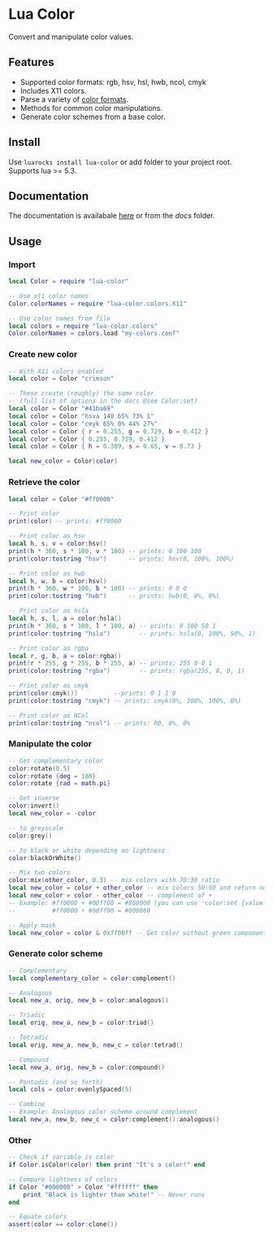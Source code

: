 # Lua Color

Convert and manipulate color values.

## Features

- Supported color formats: rgb, hsv, hsl, hwb, ncol, cmyk
- Includes X11 colors.
- Parse a variety of [color formats](https://firanel.github.io/lua-color/classes/Color.html#Color:set).
- Methods for common color manipulations.
- Generate color schemes from a base color.

## Install

Use `luarocks install lua-color` or add folder to your project root.  
Supports lua >= 5.3.

## Documentation

The documentation is availabale [here](https://firanel.github.io/lua-color/index.html)
or from the *docs* folder.

## Usage

### Import
```lua
local Color = require "lua-color"

-- Use x11 color names
Color.colorNames = require "lua-color.colors.X11"

-- Use color names from file
local colors = require "lua-color.colors"
Color.colorNames = colors.load "my-colors.conf"
```

### Create new color
```lua
-- With X11 colors enabled
local color = Color "crimson"

-- These create (roughly) the same color
-- (full list of options in the docs @see Color:set)
local color = Color "#41ba69"
local color = Color "hsva 140 65% 73% 1"
local color = Color "cmyk 65% 0% 44% 27%"
local color = Color { r = 0.255, g = 0.729, b = 0.412 }
local color = Color { 0.255, 0.729, 0.412 }
local color = Color { h = 0.389, s = 0.65, v = 0.73 }

local new_color = Color(color)
```

### Retrieve the color
```lua
local color = Color "#ff0000"

-- Print color
print(color) -- prints: #ff0000

-- Print color as hsv
local h, s, v = color:hsv()
print(h * 360, s * 100, v * 100) -- prints: 0 100 100
print(color:tostring "hsv")      -- prints: hsv(0, 100%, 100%)

-- Print color as hwb
local h, w, b = color:hsv()
print(h * 360, w * 100, b * 100) -- prints: 0 0 0
print(color:tostring "hwb")      -- prints: hwb(0, 0%, 0%)

-- Print color as hsla
local h, s, l, a = color:hsla()
print(h * 360, s * 100, l * 100, a) -- prints: 0 100 50 1
print(color:tostring "hsla")        -- prints: hsla(0, 100%, 50%, 1)

-- Print color as rgba
local r, g, b, a = color:rgba()
print(r * 255, g * 255, b * 255, a) -- prints: 255 0 0 1
print(color:tostring "rgba")        -- prints: rgba(255, 0, 0, 1)

-- Print color as cmyk
print(color:cmyk())          --prints: 0 1 1 0
print(color:tostring "cmyk") -- prints: cmyk(0%, 100%, 100%, 0%)

-- Print color as NCol
print(color:tostring "ncol") -- prints: R0, 0%, 0%
```

### Manipulate the color
```lua
-- Get complementary color
color:rotate(0.5)
color:rotate {deg = 180}
color:rotate {rad = math.pi}

-- Get inverse
color:invert()
local new_color = -color

-- to greyscale
color:grey()

-- to black or white depending on lightness
color:blackOrWhite()

-- Mix two colors
color:mix(other_color, 0.3) -- mix colors with 70:30 ratio
local new_color = color + other_color -- mix colors 50:50 and return new
local new_color = color - other_color -- complement of +
-- Example: #ff0000 + #00ff00 = #808000 (you can use 'color:set {value = 1}' to get #ffff00)
--          #ff0000 + #00ff00 = #000080

-- Apply mask
local new_color = color & 0xff00ff -- Get color without green component
```

### Generate color scheme
``` lua
-- Complementary
local complementary_color = color:complement()

-- Analogous
local new_a, orig, new_b = color:analogous()

-- Triadic
local orig, new_a, new_b = color:triad()

-- Tetradic
local orig, new_a, new_b, new_c = color:tetrad()

-- Compound
local new_a, orig, new_b = color:compound()

-- Pentadic (and so forth)
local cols = color:evenlySpaced(5)

-- Combine
-- Example: Analogous color scheme around complement
local new_a, new_b, new_c = color:complement():analogous()
```

### Other
```lua
-- Check if variable is color
if Color.isColor(color) then print "It's a color!" end

-- Compare lightness of colors
if Color "#000000" > Color "#ffffff" then
    print "Black is lighter than white!" -- Never runs
end

-- Equate colors
assert(color == color:clone())
```

